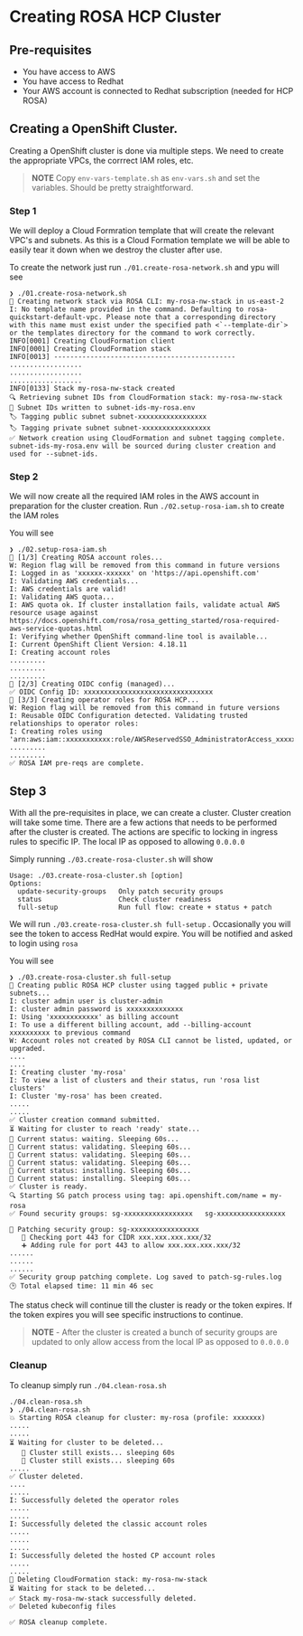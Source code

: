 # Creating ROSA HCP Cluster

## Pre-requisites
- You have access to AWS
- You have access to Redhat 
- Your AWS account is connected to Redhat subscription (needed for HCP ROSA)

## Creating a OpenShift Cluster. 
Creating a OpenShift cluster is done via multiple steps. We need to create the appropriate VPCs, the corrrect IAM roles, etc. 

> **NOTE** Copy `env-vars-template.sh` as `env-vars.sh` and set the variables. Should be pretty straightforward.  

### Step 1
We will deploy a Cloud Formration template that will create the relevant VPC's and subnets. As this is a Cloud Formation template we will be able to easily tear it down when we destroy the cluster after use. 

To create the network just run `./01.create-rosa-network.sh` and ypu will see

```
❯ ./01.create-rosa-network.sh
🚀 Creating network stack via ROSA CLI: my-rosa-nw-stack in us-east-2
I: No template name provided in the command. Defaulting to rosa-quickstart-default-vpc. Please note that a corresponding directory with this name must exist under the specified path <`--template-dir`> or the templates directory for the command to work correctly. 
INFO[0001] Creating CloudFormation client               
INFO[0001] Creating CloudFormation stack                
INFO[0013] --------------------------------------------- 
..................
..................
..................
INFO[0133] Stack my-rosa-nw-stack created            
🔍 Retrieving subnet IDs from CloudFormation stack: my-rosa-nw-stack
📄 Subnet IDs written to subnet-ids-my-rosa.env
🏷️ Tagging public subnet subnet-xxxxxxxxxxxxxxxxx
🏷️ Tagging private subnet subnet-xxxxxxxxxxxxxxxxx
✅ Network creation using CloudFormation and subnet tagging complete. subnet-ids-my-rosa.env will be sourced during cluster creation and used for --subnet-ids.
```

### Step 2
We will now create all the required IAM roles in the AWS account in preparation for the cluster creation. 
Run `./02.setup-rosa-iam.sh` to create the IAM roles

You will see
```
❯ ./02.setup-rosa-iam.sh
🚀 [1/3] Creating ROSA account roles...
W: Region flag will be removed from this command in future versions
I: Logged in as 'xxxxxx-xxxxxx' on 'https://api.openshift.com'
I: Validating AWS credentials...
I: AWS credentials are valid!
I: Validating AWS quota...
I: AWS quota ok. If cluster installation fails, validate actual AWS resource usage against https://docs.openshift.com/rosa/rosa_getting_started/rosa-required-aws-service-quotas.html
I: Verifying whether OpenShift command-line tool is available...
I: Current OpenShift Client Version: 4.18.11
I: Creating account roles
.........
.........
.........
🚀 [2/3] Creating OIDC config (managed)...
✅ OIDC Config ID: xxxxxxxxxxxxxxxxxxxxxxxxxxxxxxxx
🚀 [3/3] Creating operator roles for ROSA HCP...
W: Region flag will be removed from this command in future versions
I: Reusable OIDC Configuration detected. Validating trusted relationships to operator roles: 
I: Creating roles using 'arn:aws:iam::xxxxxxxxxxx:role/AWSReservedSSO_AdministratorAccess_xxxxxxxxxx'
.........
.........
✅ ROSA IAM pre-reqs are complete.
```

## Step 3
With all the pre-requisites in place, we can create a cluster. Cluster creation will take some time. There are a few actions that needs to be performed after the cluster is created. The actions are specific to locking in ingress rules to specific IP. The local IP as opposed to allowing `0.0.0.0` 

Simply running `./03.create-rosa-cluster.sh` will show 

```
Usage: ./03.create-rosa-cluster.sh [option]
Options:
  update-security-groups   Only patch security groups
  status                   Check cluster readiness
  full-setup               Run full flow: create + status + patch
```

We will run `./03.create-rosa-cluster.sh full-setup` . Occasionally you will see the token to access RedHat would expire. You will be notified and asked to login using `rosa` 

You will see
```
❯ ./03.create-rosa-cluster.sh full-setup
🚀 Creating public ROSA HCP cluster using tagged public + private subnets...
I: cluster admin user is cluster-admin
I: cluster admin password is xxxxxxxxxxxxxx
I: Using 'xxxxxxxxxxxx' as billing account
I: To use a different billing account, add --billing-account xxxxxxxxxx to previous command
W: Account roles not created by ROSA CLI cannot be listed, updated, or upgraded.
....
....
I: Creating cluster 'my-rosa'
I: To view a list of clusters and their status, run 'rosa list clusters'
I: Cluster 'my-rosa' has been created.
.....
.....
✅ Cluster creation command submitted.
⏳ Waiting for cluster to reach 'ready' state...
🔄 Current status: waiting. Sleeping 60s...
🔄 Current status: validating. Sleeping 60s...
🔄 Current status: validating. Sleeping 60s...
🔄 Current status: validating. Sleeping 60s...
🔄 Current status: installing. Sleeping 60s...
🔄 Current status: installing. Sleeping 60s...
✅ Cluster is ready.
🔍 Starting SG patch process using tag: api.openshift.com/name = my-rosa
✅ Found security groups: sg-xxxxxxxxxxxxxxxxx	sg-xxxxxxxxxxxxxxxxx

🔧 Patching security group: sg-xxxxxxxxxxxxxxxxx
   🔎 Checking port 443 for CIDR xxx.xxx.xxx.xxx/32
   ➕ Adding rule for port 443 to allow xxx.xxx.xxx.xxx/32
......
......
......
✅ Security group patching complete. Log saved to patch-sg-rules.log
🕒 Total elapsed time: 11 min 46 sec
```

The status check will continue till the cluster is ready or the token expires. If the token expires you will see specific instructions to continue.

> **NOTE** - After the cluster is created a bunch of security groups are updated to only allow access from the local IP as opposed to `0.0.0.0` 

### Cleanup 
To cleanup simply run `./04.clean-rosa.sh`

```
./04.clean-rosa.sh
❯ ./04.clean-rosa.sh
💥 Starting ROSA cleanup for cluster: my-rosa (profile: xxxxxxx)
.....
.....
⏳ Waiting for cluster to be deleted...
   🔄 Cluster still exists... sleeping 60s
   🔄 Cluster still exists... sleeping 60s
.....
✅ Cluster deleted.
....
.....
I: Successfully deleted the operator roles
.....
.....
I: Successfully deleted the classic account roles
.....
.....
.....
I: Successfully deleted the hosted CP account roles
.....
.....
🧹 Deleting CloudFormation stack: my-rosa-nw-stack
⏳ Waiting for stack to be deleted...
✅ Stack my-rosa-nw-stack successfully deleted.
✅ Deleted kubeconfig files

✅ ROSA cleanup complete.

```
